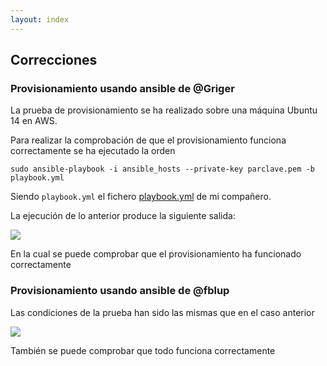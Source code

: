 ```yaml
---
layout: index
---
```


## Correcciones

### Provisionamiento usando ansible de @Griger

La prueba de provisionamiento se ha realizado sobre una máquina Ubuntu 14 en AWS.

Para realizar la comprobación de que el provisionamiento funciona correctamente se ha ejecutado la orden

`sudo ansible-playbook -i ansible_hosts --private-key parclave.pem -b playbook.yml`

Siendo `playbook.yml` el fichero [playbook.yml](https://github.com/Griger/CC/blob/master/provision/Ansible/playbook.yml) de mi compañero.

La ejecución de lo anterior produce la siguiente salida:

![](http://i68.tinypic.com/otkhap.png)

En la cual se puede comprobar que el provisionamiento ha funcionado correctamente

### Provisionamiento usando ansible de @fblup

Las condiciones de la prueba han sido las mismas que en el caso anterior

![](http://i66.tinypic.com/4vmskz.png)

También se puede comprobar que todo funciona correctamente

